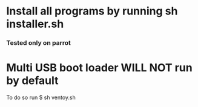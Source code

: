 # Install all programs by running sh installer.sh
### Tested only on parrot

# Multi USB boot loader WILL NOT run by default
To do so run 
$ sh ventoy.sh
